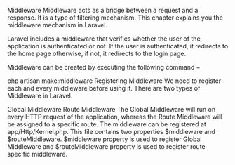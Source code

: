 Middleware
Middleware acts as a bridge between a request and a response. It is a type of filtering mechanism. This chapter explains you the middleware mechanism in Laravel.

Laravel includes a middleware that verifies whether the user of the application is authenticated or not. If the user is authenticated, it redirects to the home page otherwise, if not, it redirects to the login page.

Middleware can be created by executing the following command −

php artisan make:middleware <middleware-name>
Registering Middleware
We need to register each and every middleware before using it. There are two types of Middleware in Laravel.

Global Middleware
Route Middleware
The Global Middleware will run on every HTTP request of the application, whereas the Route Middleware will be assigned to a specific route. The middleware can be registered at app/Http/Kernel.php. This file contains two properties $middleware and $routeMiddleware. $middleware property is used to register Global Middleware and $routeMiddleware property is used to register route specific middleware.
